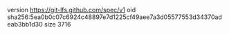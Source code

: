 version https://git-lfs.github.com/spec/v1
oid sha256:5ea0b0c07c6924c48897e7d1225cf49aee7a3d05577553d34370adeab3bb1d30
size 3716
